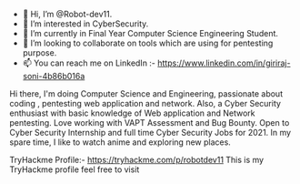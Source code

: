 - 👋 Hi, I’m @Robot-dev11.
- 👀 I’m interested in CyberSecurity.
- 🌱 I’m currently in Final Year Computer Science Engineering Student.
- 💞️ I’m looking to collaborate on tools which are using for pentesting purpose.
- 📫 You can reach me on LinkedIn :- https://www.linkedin.com/in/giriraj-soni-4b86b016a

<!---
Robot-dev11/Robot-dev11 is a ✨ special ✨ repository because its `README.md` (this file) appears on your GitHub profile.
You can click the Preview link to take a look at your changes.
--->
Hi there, I'm doing Computer Science and Engineering, passionate about coding , pentesting web application and network.
Also, a Cyber Security enthusiast with basic knowledge of Web application and Network pentesting. Love working with VAPT Assessment and Bug Bounty. 
Open to Cyber Security Internship and full time Cyber Security Jobs for 2021. In my spare time, I like to watch anime and exploring new places. 

TryHackme Profile:- https://tryhackme.com/p/robotdev11
This is my TryHackme profile feel free to visit

